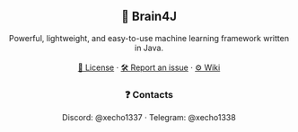 <h2 align="center">🧠 Brain4J</h2>

<div align="center">
    Powerful, lightweight, and easy-to-use machine learning framework written in Java.
    <br><br>
    <a href="https://github.com/xEcho1337/Brain4J/blob/main/LICENSE">📄 License</a>
    ·
    <a href="https://github.com/xEcho1337/brain4j/issues/new?template=Blank+issue">🛠️ Report an issue</a>
    ·
    <a href="https://github.com/xEcho1337/brain4j/wiki">⚙️ Wiki</a>
</div>
<h3 align="center">❓ Contacts</h3>
<div align="center">
    Discord: @xecho1337
    ·
    Telegram: @xecho1338
</div>
